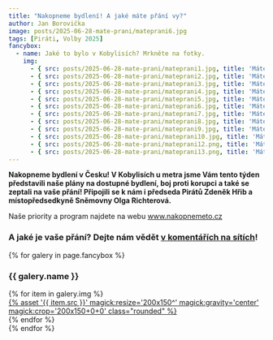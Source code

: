 ```yaml
---
title: "Nakopneme bydlení! A jaké máte přání vy?"
author: Jan Borovička
image: posts/2025-06-28-mate-prani/mateprani6.jpg
tags: [Piráti, Volby 2025]
fancybox:
  - name: Jaké to bylo v Kobylisích? Mrkněte na fotky.
    img:
      - { src: posts/2025-06-28-mate-prani/mateprani1.jpg, title: 'Máte přání?'}
      - { src: posts/2025-06-28-mate-prani/mateprani2.jpg, title: 'Máte přání?'}
      - { src: posts/2025-06-28-mate-prani/mateprani3.jpg, title: 'Máte přání?'}
      - { src: posts/2025-06-28-mate-prani/mateprani4.jpg, title: 'Máte přání?'}
      - { src: posts/2025-06-28-mate-prani/mateprani5.jpg, title: 'Máte přání?'}
      - { src: posts/2025-06-28-mate-prani/mateprani6.jpg, title: 'Máte přání?'}
      - { src: posts/2025-06-28-mate-prani/mateprani7.jpg, title: 'Máte přání?'}
      - { src: posts/2025-06-28-mate-prani/mateprani8.jpg, title: 'Máte přání?'}
      - { src: posts/2025-06-28-mate-prani/mateprani9.jpg, title: 'Máte přání?'}
      - { src: posts/2025-06-28-mate-prani/mateprani10.jpg, title: 'Máte přání?'}
      - { src: posts/2025-06-28-mate-prani/mateprani12.png, title: 'Máte přání?'}
      - { src: posts/2025-06-28-mate-prani/mateprani13.png, title: 'Máte přání?'}
---
```


**Nakopneme bydlení v Česku! V Kobylisích u metra jsme Vám tento týden představili naše plány na dostupné bydlení, boj proti korupci a také se zeptali na vaše přání! Připojili se k nám i předseda Pirátů Zdeněk Hřib a místopředsedkyně Sněmovny Olga Richterová.**

Naše priority a program najdete na webu www.nakopnemeto.cz

### A jaké je vaše přání? Dejte nám vědět [v komentářích na sítích](https://www.facebook.com/share/p/1C8TJcLDPv/?mibextid=wwXIfr)!


{% for galery in page.fancybox %}
<div class="mt-4">
  <h3>{{ galery.name }}</h3>
  <div class="grid grid-cols-4 gap-4">
  {% for item in galery.img %}
    <div class="">
      <a data-fancybox="gallery" href="{% asset '{{ item.src }}' @path %}" data-caption="{{ item.title }}">{% asset '{{ item.src }}' magick:resize='200x150^' magick:gravity='center' magick:crop='200x150+0+0' class="rounded" %}</a>
    </div>
  {% endfor %}
  </div>
</div>
{% endfor %}